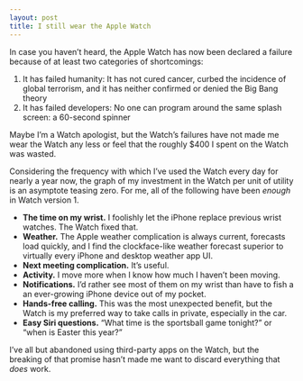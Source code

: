 ```yaml
---
layout: post
title: I still wear the Apple Watch
---
```


In case you haven’t heard, the Apple Watch has now been declared a failure because of at least two categories of shortcomings:

1. It has failed humanity: It has not cured cancer, curbed the incidence of global terrorism, and it has neither confirmed or denied the Big Bang theory
2. It has failed developers: No one can program around the same splash screen: a 60-second spinner

Maybe I’m a Watch apologist, but the Watch’s failures have not made me wear the Watch any less or feel that the roughly $400 I spent on the Watch was wasted.

Considering the frequency with which I’ve used the Watch every day for nearly a year now, the graph of my investment in the Watch per unit of utility is an asymptote teasing zero. For me, all of the following have been *enough* in Watch version 1. 

- **The time on my wrist.** I foolishly let the iPhone replace previous wrist watches. The Watch fixed that.
- **Weather.** The Apple weather complication is always current, forecasts load quickly, and I find the clockface-like weather forecast superior to virtually every iPhone and desktop weather app UI.
- **Next meeting complication.** It’s useful.
- **Activity.** I move more when I know how much I haven’t been moving.
- **Notifications.** I’d rather see most of them on my wrist than have to fish a an ever-growing iPhone device out of my pocket.
- **Hands-free calling.** This was the most unexpected benefit, but the Watch is my preferred way to take calls in private, especially in the car.
- **Easy Siri questions.** “What time is the sportsball game tonight?” or “when is Easter this year?”

I’ve all but abandoned using third-party apps on the Watch, but the breaking of that promise hasn’t made me want to discard everything that *does* work.

